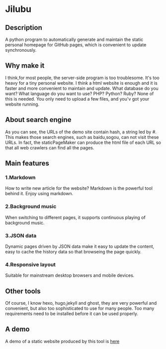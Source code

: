# Jilubu

## Description
A python program to automatically generate and maintain the static personal homepage for GitHub pages, which is convenient to update synchronously.

## Why make it
I think,for most people, the server-side program is too troublesome. It's too heavy for a tiny personal website. I think a html website is enough and it is faster and more convenient to maintain and update. What database do you want? What language do you want to use? PHP? Python? Ruby? None of this is needed. You only need to upload a few files, and you'v got your website running.

## About search engine
As you can see, the URLs of the demo site contain hash, a string led by #. This makes those search engines, such as baidu,sogou, can not visit these URLs. In fact, the staticPageMaker can produce the html file of each URL so that all web crawlers can find all the pages.

## Main features
### 1.Markdown
How to write new article for the website? Markdown is the powerful tool behind it. Enjoy using markdown.
### 2.Background music
When switching to different pages, it supports continuous playing of background music.
### 3.JSON data
Dynamic pages driven by JSON data make it easy to update the content, easy to cache the history data so that browseing the page quickly. 
### 4.Responsive layout
Suitable for mainstream desktop browsers and mobile devices.

## Other tools
Of course, I know hexo, hugo,jekyll and ghost, they are very powerful and convenient, but also too sophisticated to use for many people. Too many requirements need to be installed before it can be used properly.

## A demo
A demo of a static website produced by this tool is [here](https://hireco.github.io/)


